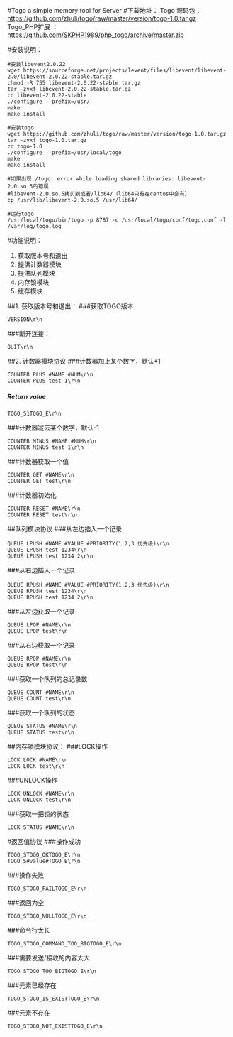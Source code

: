 #Togo a simple memory tool for Server
#下载地址：
Togo 源码包：https://github.com/zhuli/togo/raw/master/version/togo-1.0.tar.gz<br/>
Togo_PHP扩展 ： https://github.com/SKPHP1989/php_togo/archive/master.zip

#安装说明：

```
#安装libevent2.0.22
wget https://sourceforge.net/projects/levent/files/libevent/libevent-2.0/libevent-2.0.22-stable.tar.gz
chmod -R 755 libevent-2.0.22-stable.tar.gz
tar -zvxf libevent-2.0.22-stable.tar.gz
cd libevent-2.0.22-stable
./configure --prefix=/usr/
make
make install

#安装togo
wget https://github.com/zhuli/togo/raw/master/version/togo-1.0.tar.gz
tar -zvxf togo-1.0.tar.gz
cd togo-1.0
./configure --prefix=/usr/local/togo
make
make install

#如果出现./togo: error while loading shared libraries: libevent-2.0.so.5的错误
#libevent-2.0.so.5拷贝到或者/lib64/（lib64只有在centos中会有）
cp /usr/lib/libevent-2.0.so.5 /usr/lib64/

#运行togo
/usr/local/togo/bin/togo -p 8787 -c /usr/local/togo/conf/togo.conf -l /var/log/togo.log

```

#功能说明：
1. 获取版本号和退出<br>
2. 提供计数器模块<br>
3. 提供队列模块<br>
4. 内存锁模块<br>
5. 缓存模块<br/>

##1. 获取版本号和退出：
###获取TOGO版本
```
VERSION\r\n
```
###断开连接：<br>
```
QUIT\r\n
```

##2. 计数器模块协议
###计数器加上某个数字，默认+1
```
COUNTER PLUS #NAME #NUM\r\n
COUNTER PLUS test 1\r\n
```
##### *Return value*
```
TOGO_S1TOGO_E\r\n
```

###计数器减去某个数字，默认-1
```
COUNTER MINUS #NAME #NUM\r\n
COUNTER MINUS test 1\r\n
```
###计数器获取一个值
```
COUNTER GET #NAME\r\n
COUNTER GET test\r\n
```
###计数器初始化
```
COUNTER RESET #NAME\r\n
COUNTER RESET test\r\n
```

##队列模块协议
###从左边插入一个记录
```
QUEUE LPUSH #NAME #VALUE #PRIORITY(1,2,3 优先级)\r\n
QUEUE LPUSH test 1234\r\n
QUEUE LPUSH test 1234 2\r\n
```
###从右边插入一个记录
```
QUEUE RPUSH #NAME #VALUE #PRIORITY(1,2,3 优先级)\r\n
QUEUE RPUSH test 1234\r\n
QUEUE RPUSH test 1234 2\r\n
```
###从左边获取一个记录
```
QUEUE LPOP #NAME\r\n
QUEUE LPOP test\r\n
```
###从右边获取一个记录
```
QUEUE RPOP #NAME\r\n 
QUEUE RPOP test\r\n
```
###获取一个队列的总记录数
```
QUEUE COUNT #NAME\r\n 
QUEUE COUNT test\r\n
```
###获取一个队列的状态
```
QUEUE STATUS #NAME\r\n
QUEUE STATUS test\r\n
```

##内存锁模块协议：
###LOCK操作
```
LOCK LOCK #NAME\r\n
LOCK LOCK test\r\n
```
###UNLOCK操作
```
LOCK UNLOCK #NAME\r\n
LOCK UNLOCK test\r\n
```
###获取一把锁的状态
```
LOCK STATUS #NAME\r\n
```

#返回值协议
###操作成功
```
TOGO_STOGO_OKTOGO_E\r\n
TOGO_S#value#TOGO_E\r\n
```
###操作失败<br>
```
TOGO_STOGO_FAILTOGO_E\r\n
```
###返回为空<br>
```
TOGO_STOGO_NULLTOGO_E\r\n
```
###命令行太长<br>
```
TOGO_STOGO_COMMAND_TOO_BIGTOGO_E\r\n
```
###需要发送/接收的内容太大<br>
```
TOGO_STOGO_TOO_BIGTOGO_E\r\n
```
###元素已经存在<br>
```
TOGO_STOGO_IS_EXISTTOGO_E\r\n
```

###元素不存在<br>
```
TOGO_STOGO_NOT_EXISTTOGO_E\r\n
```
